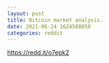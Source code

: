```yaml
--- 
layout: post 
title: Bitcoin market analysis. 
date: 2021-06-24 1624588858 
categories: reddit 
--- 
```

https://redd.it/o7epk2